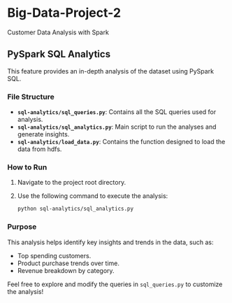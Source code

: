 # Big-Data-Project-2
Customer Data Analysis with Spark

## PySpark SQL Analytics

This feature provides an in-depth analysis of the dataset using PySpark SQL.

### File Structure

- **`sql-analytics/sql_queries.py`**: Contains all the SQL queries used for analysis.
- **`sql-analytics/sql_analytics.py`**: Main script to run the analyses and generate insights.
- **`sql-analytics/load_data.py`**: Contains the function designed to load the data from hdfs.

### How to Run

1. Navigate to the project root directory.
2. Use the following command to execute the analysis:

   ```bash
   python sql-analytics/sql_analytics.py
   ```

### Purpose

This analysis helps identify key insights and trends in the data, such as:

- Top spending customers.
- Product purchase trends over time.
- Revenue breakdown by category.

Feel free to explore and modify the queries in `sql_queries.py` to customize the analysis!